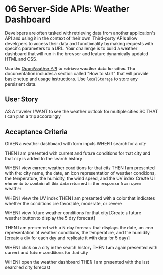 # 06 Server-Side APIs: Weather Dashboard

Developers are often tasked with retrieving data from another application's API and using it in the context of their own. Third-party APIs allow developers to access their data and functionality by making requests with specific parameters to a URL. Your challenge is to build a weather dashboard that will run in the browser and feature dynamically updated HTML and CSS.

Use the [OpenWeather API](https://openweathermap.org/api) to retrieve weather data for cities. The documentation includes a section called "How to start" that will provide basic setup and usage instructions. Use `localStorage` to store any persistent data.

## User Story

AS A traveler
I WANT to see the weather outlook for multiple cities
SO THAT I can plan a trip accordingly


## Acceptance Criteria

GIVEN a weather dashboard with form inputs
WHEN I search for a city

THEN I am presented with current and future conditions for that city and that city is added to the search history

WHEN I view current weather conditions for that city
THEN I am presented with the:
city name,
the date,
an icon representation of weather conditions,
the temperature,
the humidity,
the wind speed,
and the UV index
Create UI elements to contain all this data returned in the response from open weather 

WHEN I view the UV index
THEN I am presented with a color that indicates whether the conditions are favorable, moderate, or severe

WHEN I view future weather conditions for that city [Create a future weather button to display the 5 day forecast]

THEN I am presented with a 5-day forecast that displays the date, an icon representation of weather conditions, the temperature, and the humidity [create a div for each day and replicate it with data for 5 days]

WHEN I click on a city in the search history
THEN I am again presented with current and future conditions for that city

WHEN I open the weather dashboard
THEN I am presented with the last searched city forecast
```
